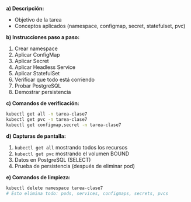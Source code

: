 **a) Descripción:**
- Objetivo de la tarea
- Conceptos aplicados (namespace, configmap, secret, statefulset, pvc)

**b) Instrucciones paso a paso:**
1. Crear namespace
2. Aplicar ConfigMap
3. Aplicar Secret
4. Aplicar Headless Service
5. Aplicar StatefulSet
6. Verificar que todo está corriendo
7. Probar PostgreSQL
8. Demostrar persistencia

**c) Comandos de verificación:**
```bash
kubectl get all -n tarea-clase7
kubectl get pvc -n tarea-clase7
kubectl get configmap,secret -n tarea-clase7
```

**d) Capturas de pantalla:**
1. `kubectl get all` mostrando todos los recursos
2. `kubectl get pvc` mostrando el volumen BOUND
3. Datos en PostgreSQL (SELECT)
4. Prueba de persistencia (después de eliminar pod)

**e) Comandos de limpieza:**
```bash
kubectl delete namespace tarea-clase7
# Esto elimina todo: pods, services, configmaps, secrets, pvcs
```

